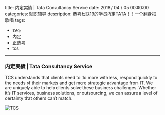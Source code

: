 title: 内定実績 | Tata Consultancy Service
date: 2018 / 04 / 05 00:00:00
categories: 就职辅导
description: 恭喜七联19的学员内定TATA！！一个翻身把歌唱
tags: 
- 19卒
- 内定
- 正选考
- tcs

---

### 内定実績 | Tata Consultancy Service

TCS understands that clients need to do more with less, respond quickly to the needs of their markets and get more strategic advantage from IT. We are uniquely able to help clients solve these business challenges. Whether it’s IT services, business solutions, or outsourcing, we can assure a level of certainty that others can’t match.

![TCS](http://wx1.sinaimg.cn/mw690/a9a40e85gy1fqib3wcf0hj20ci0ee3z7.jpg)